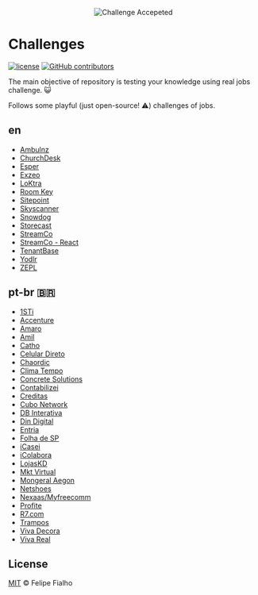 <p align="center"><img src="https://cloud.githubusercontent.com/assets/3603793/23482593/669e9444-feae-11e6-9b6b-d1a53faf984a.png" alt="Challenge Accepeted"></p>

# Challenges

[![license](https://img.shields.io/github/license/LFeh/frontend-challenges.svg)](./license.md)
[![GitHub contributors](https://img.shields.io/github/contributors/LFeh/frontend-challenges.svg)](https://github.com/LFeh/frontend-challenges/graphs/contributors)

The main objective of repository is testing your knowledge using real jobs challenge. :smiley_cat:

Follows some playful (just open-source! :warning:) challenges of jobs.

## en

- [Ambulnz](https://github.com/AmbulnzLLC/frontend-challenge)
- [ChurchDesk](https://github.com/ChurchDesk/cd-challenge)
- [Esper](https://github.com/esperco/front-end-challenge)
- [Exzeo](https://github.com/exzeo/FrontEndChallenge)
- [LoKtra](https://github.com/Loktra/Front-End-Engineer)
- [Room Key](https://github.com/roomkey/front-end-code-challenge)
- [Sitepoint](https://github.com/sitepoint/frontend-test)
- [Skyscanner](https://github.com/Skyscanner/frontend-recruitment-test)
- [Snowdog](https://github.com/SnowdogApps/front-end-recruitment-test)
- [Storecast](https://github.com/storecast/frontend-challenge)
- [StreamCo](https://github.com/StreamCo/frontend-coding-challenge)
- [StreamCo - React](https://github.com/StreamCo/react-coding-challenge)
- [TenantBase](https://github.com/TenantBase/frontend-challenge)
- [Yodlr](https://github.com/yodlr/frontend-code-challenge)
- [ZEPL](https://github.com/ZEPL/front-end-challenge)

## pt-br 🇧🇷

- [1STi](https://github.com/1STi/desafio-frontend/blob/master/README.md)
- [Accenture](https://github.com/acnrecife/Front-End-Test-Interview)
- [Amaro](https://github.com/amarofashion/front-end-challenge)
- [Amil](https://github.com/DevAmil/frontend-test)
- [Catho](https://github.com/catho/frontend-test)
- [Celular Direto](https://github.com/celular-direto/layout-front-end)
- [Chaordic](https://github.com/chaordic/frontend-intern-challenge)
- [Clima Tempo](https://github.com/climatempo/challenge-accepted)
- [Concrete Solutions](https://github.com/concretesolutions/recrutamento-fe)
- [Contabilizei](https://github.com/contabilizei/front-end-teste)
- [Creditas](https://github.com/Creditas/challenge/tree/master/frontend)
- [Cubo Network](https://github.com/cubonetwork/front-end-challenge)
- [DB Interativa](https://github.com/dbrinterativa/desafio_frontend)
- [Din Digital](https://github.com/dindigital/teste-frontend-2017)
- [Entria](https://github.com/entria/vagas/blob/master/challenge.md)
- [Folha de SP](https://github.com/FolhaSP/front-end-test)
- [iCasei](https://github.com/icasei/teste-front-end)
- [iColabora](https://github.com/iColabora/teste-front-end-developer)
- [LojasKD](https://github.com/lojaskd/frontend-challenge)
- [Mkt Virtual](https://github.com/mktvirtual/front-end-test-wordpress)
- [Mongeral Aegon](https://github.com/MongeralAegonDigital/front-end-trabalhe-na-mad)
- [Netshoes](https://github.com/netshoes/front-end-recruitment)
- [Nexaas/Myfreecomm](https://github.com/myfreecomm/desafio-design-01)
- [Profite](https://github.com/arthurgimenes/teste-profite)
- [R7.com](https://github.com/r7com/frontend-test)
- [Trampos](https://github.com/trampos/glowing-octo-batman)
- [Viva Decora](https://github.com/vivadecora/front-end-teste)
- [Viva Real](https://github.com/vivareal/code-challenge/blob/master/frontend.md)

## License

[MIT](/LICENSE) &copy; Felipe Fialho
